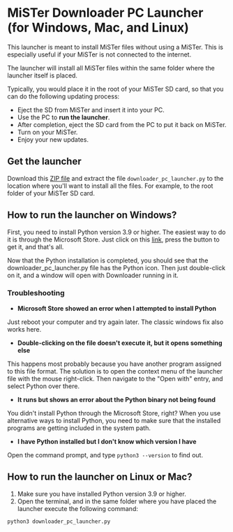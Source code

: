 # MiSTer Downloader PC Launcher (for Windows, Mac, and Linux)

This launcher is meant to install MiSTer files without using a MiSTer. This is especially useful if your MiSTer is not connected to the internet.

The launcher will install all MiSTer files within the same folder where the launcher itself is placed.

Typically, you would place it in the root of your MiSTer SD card, so that you can do the following updating process:
- Eject the SD from MiSTer and insert it into your PC.
- Use the PC to **run the launcher**.
- After completion, eject the SD card from the PC to put it back on MiSTer.
- Turn on your MiSTer.
- Enjoy your new updates.

## Get the launcher

Download this [ZIP file](https://github.com/theypsilon/Update_All_MiSTer/releases/latest/download/update_all.zip) and extract the file `downloader_pc_launcher.py` to the location where you'll want to install all the files. For example, to the root folder of your MiSTer SD card.

## How to run the launcher on Windows?

First, you need to install Python version 3.9 or higher. The easiest way to do it is through the Microsoft Store. Just click on this [link](https://www.microsoft.com/store/productId/9PJPW5LDXLZ5), press the button to get it, and that's all.

Now that the Python installation is completed, you should see that the downloader_pc_launcher.py file has the Python icon. Then just double-click on it, and a window will open with Downloader running in it.

### Troubleshooting

* **Microsoft Store showed an error when I attempted to install Python**

Just reboot your computer and try again later. The classic windows fix also works here.

* **Double-clicking on the file doesn't execute it, but it opens something else**

This happens most probably because you have another program assigned to this file format. The solution is to open the context menu of the launcher file with the mouse right-click. Then navigate to the "Open with" entry, and select Python over there.

* **It runs but shows an error about the Python binary not being found**

You didn't install Python through the Microsoft Store, right? When you use alternative ways to install Python, you need to make sure that the installed programs are getting included in the system path.

* **I have Python installed but I don't know which version I have**

Open the command prompt, and type `python3 --version` to find out.

## How to run the launcher on Linux or Mac?

1. Make sure you have installed Python version 3.9 or higher.
2. Open the terminal, and in the same folder where you have placed the launcher execute the following command: 
```sh
python3 downloader_pc_launcher.py
```
